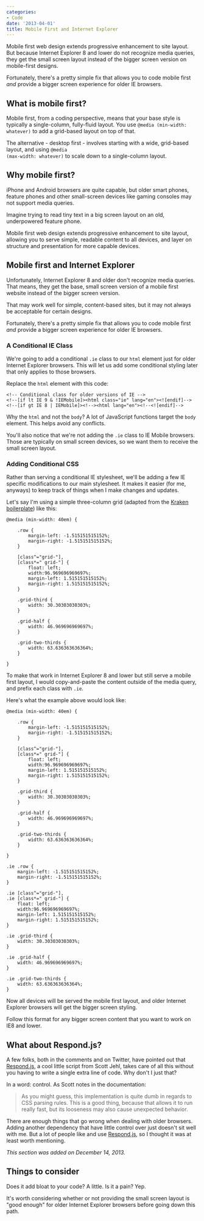 ```yaml
---
categories:
- Code
date: '2013-04-01'
title: Mobile First and Internet Explorer
---
```


Mobile first web design extends progressive enhancement to site layout. But because Internet Explorer 8 and lower do not recognize media queries, they get the small screen layout instead of the bigger screen version on mobile-first designs.

Fortunately, there's a pretty simple fix that allows you to code mobile first <em>and</em> provide a bigger screen experience for older IE browsers.
<!--more-->
<h2>What is mobile first?</h2>

Mobile first, from a coding perspective, means that your base style is typically a single-column, fully-fluid layout. You use <code class="language-css">@media (min-width: whatever)</code> to add a grid-based layout on top of that.

The alternative - desktop first - involves starting with a wide, grid-based layout, and using <code class="language-css">@media (max-width: whatever)</code> to scale down to a single-column layout.

<h2>Why mobile first?</h2>

iPhone and Android browsers are quite capable, but older smart phones, feature phones and other small-screen devices like gaming consoles may not support media queries.

Imagine trying to read tiny text in a big screen layout on an old, underpowered feature phone.

Mobile first web design extends progressive enhancement to site layout, allowing you to serve simple, readable content to all devices, and layer on structure and presentation for more capable devices.

<h2>Mobile first and Internet Explorer</h2>

Unfortunately, Internet Explorer 8 and older don't recognize media queries. That means, they get the base, small screen version of a mobile first website instead of the bigger screen version.

That may work well for simple, content-based sites, but it may not always be acceptable for certain designs.

Fortunately, there's a pretty simple fix that allows you to code mobile first <em>and</em> provide a bigger screen experience for older IE browsers.

<h3>A Conditional IE Class</h3>

We're going to add a conditional <code class="language-css">.ie</code> class to our <code class="language-markup">html</code> element just for older Internet Explorer browsers. This will let us add some conditional styling later that only applies to those browsers.

Replace the <code class="language-markup">html</code> element with this code:

<pre><code class="language-markup">&lt;!-- Conditional class for older versions of IE --&gt;
&lt;!--[if lt IE 9 & !IEMobile]&gt;&lt;html class="ie" lang="en"&gt;&lt;![endif]--&gt;
&lt;!--[if gt IE 8 | IEMobile]&gt;&lt;!--&gt;&lt;html lang="en"&gt;&lt;!--&lt;![endif]--&gt;</code></pre>

Why the <code class="language-markup">html</code> and not the <code class="language-markup">body</code>? A lot of JavaScript functions target the <code class="language-markup">body</code> element. This helps avoid any conflicts.

You'll also notice that we're not adding the <code class="language-css">.ie</code> class to IE Mobile browsers. Those are typically on small screen devices, so we want them to receive the small screen layout.

<h3>Adding Conditional CSS</h3>

Rather than serving a conditional IE stylesheet, we'll be adding a few IE specific modifications to our main stylesheet. It makes it easier (for me, anyways) to keep track of things when I make changes and updates.

Let's say I'm using a simple three-column grid (adapted from the <a href="http://cferdinandi.github.com/kraken/">Kraken boilerplate</a>) like this:

<pre><code class="language-css">@media (min-width: 40em) {

    .row {
        margin-left: -1.515151515152%;
        margin-right: -1.515151515152%;
    }

    [class^="grid-"],
    [class*=" grid-"] {
        float: left;
        width:96.969696969697%;
        margin-left: 1.515151515152%;
        margin-right: 1.515151515152%;
    }

    .grid-third {
        width: 30.30303030303%;
    }

    .grid-half {
        width: 46.969696969697%;
    }

    .grid-two-thirds {
        width: 63.636363636364%;
    }

}</code></pre>

To make that work in Internet Explorer 8 and lower but still serve a mobile first layout, I would copy-and-paste the content outside of the media query, and prefix each class with <code class="language-css">.ie</code>.

Here's what the example above would look like:

<pre><code class="language-css">@media (min-width: 40em) {

    .row {
        margin-left: -1.515151515152%;
        margin-right: -1.515151515152%;
    }

    [class^="grid-"],
    [class*=" grid-"] {
        float: left;
        width:96.969696969697%;
        margin-left: 1.515151515152%;
        margin-right: 1.515151515152%;
    }

    .grid-third {
        width: 30.30303030303%;
    }

    .grid-half {
        width: 46.969696969697%;
    }

    .grid-two-thirds {
        width: 63.636363636364%;
    }

}

.ie .row {
    margin-left: -1.515151515152%;
    margin-right: -1.515151515152%;
}

.ie [class^="grid-"],
.ie [class*=" grid-"] {
    float: left;
    width:96.969696969697%;
    margin-left: 1.515151515152%;
    margin-right: 1.515151515152%;
}

.ie .grid-third {
    width: 30.30303030303%;
}

.ie .grid-half {
    width: 46.969696969697%;
}

.ie .grid-two-thirds {
    width: 63.636363636364%;
}</code></pre>

Now all devices will be served the mobile first layout, and older Internet Explorer browsers will get the bigger screen styling.

Follow this format for any bigger screen content that you want to work on IE8 and lower.

<h2>What about Respond.js?</h2>

A few folks, both in the comments and on Twitter, have pointed out that <a href="https://github.com/scottjehl/Respond">Respond.js</a>, a cool little script from Scott Jehl, takes care of all this without you having to write a single extra line of code. Why don't I just that?

In a word: control. As Scott notes in the documentation:

<blockquote>As you might guess, this implementation is quite dumb in regards to CSS parsing rules. This is a good thing, because that allows it to run really fast, but its looseness may also cause unexpected behavior.</blockquote>

There are enough things that go wrong when dealing with older browsers. Adding another dependency that have little control over just doesn't sit well with me. But a lot of people like and use <a href="https://github.com/scottjehl/Respond">Respond.js</a>, so I thought it was at least worth mentioning.

<em>This section was added on December 14, 2013.</em>

<h2>Things to consider</h2>

Does it add bloat to your code? A little. Is it a pain? Yep.

It's worth considering whether or not providing the small screen layout is "good enough" for older Internet Explorer browsers before going down this path.
